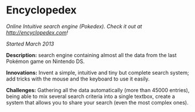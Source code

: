 Encyclopedex
============

*Online Intuitive search engine (Pokedex). Check it out at http://encyclopedex.com!*

*Started March 2013*


**Description:** search engine containing almost all the data from the last Pokémon game on Nintendo DS.

**Innovations:** Invent a simple, intuitive and tiny but complete search system; add tricks with the mouse and the keyboard to use it easily.

**Challenges:** Gathering all the data automatically (more than 45000 entries), being able to mix several search criteria into a single textbox, create a system that allows you to share your search (even the most complex ones).
